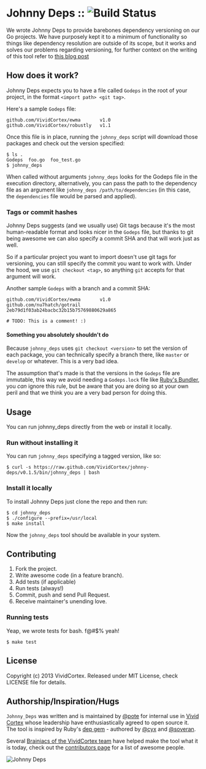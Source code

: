 # Johnny Deps :: ![Build Status](https://circleci.com/gh/VividCortex/johnny-deps.png?circle-token=426f85f6d52ca0b308d1f6aab01dd219afdb4cb0)

We wrote Johnny Deps to provide barebones dependency versioning on our Go projects. We have purposely kept it to a minimum of functionality
so things like dependency resolution are outside of its scope, but it works and solves our problems regarding versioning, for further context on the writing of this tool refer to [this blog post](https://vividcortex.com/blog/2013/07/18/my-wishlist-versioned-packages-in-go/)

## How does it work?

Johnny Deps expects you to have a file called `Godeps` in the root of your project, in the format `<import path> <git tag>`.

Here's a sample `Godeps` file:

```
github.com/VividCortex/ewma       v1.0
github.com/VividCortex/robustly   v1.1
```

Once this file is in place, running the `johnny_deps` script will download those packages
and check out the version specified:

```
$ ls .
Godeps  foo.go  foo_test.go
$ johnny_deps
```

When called without arguments `johnny_deps` looks for the Godeps file in the execution directory, alternatively, you can pass the path to the dependency file as an argument like `johnny_deps /path/to/dependencies` (in this case, the `dependencies` file would be parsed and applied).

### Tags or commit hashes

Johnny Deps suggests (and we usually use) Git tags because it's the most
human-readable format and looks nicer in the `Godeps` file, but thanks to git
being awesome we can also specify a commit SHA and that will work just as well.

So if a particular project you want to import doesn't use git tags for versioning,
you can still specify the commit you want to work with. Under the hood, we use
`git checkout <tag>`, so anything `git` accepts for that argument will work.

Another sample `Godeps` with a branch and a commit SHA:

```
github.com/VividCortex/ewma       v1.0
github.com/nu7hatch/gotrail       2eb79d1f03ab24bacbc32b15b75769880629a865

# TODO: This is a comment! :)
```

#### Something you absolutely shouldn't do

Because `johnny_deps` uses `git checkout <version>` to set the version of each package, you can technically specify a branch there, like `master` or `develop` or whatever. This is a very bad idea.

The assumption that's made is that the versions in the `Godeps` file are immutable, this way we avoid needing a `Godeps.lock` file like [Ruby's Bundler](http://bundler.io/), you *can* ignore this rule, but be aware that you are doing so at your own peril and that we think you are a very bad person for doing this.

## Usage

You can run johnny_deps directly from the web or install it locally.

### Run without installing it

You can run `johnny_deps` specifying a tagged version, like so:

```
$ curl -s https://raw.github.com/VividCortex/johnny-deps/v0.1.5/bin/johnny_deps | bash
```

### Install it locally

To install Johnny Deps just clone the repo and then run:

    $ cd johnny_deps
    $ ./configure --prefix=/usr/local
    $ make install

Now the `johnny_deps` tool should be available in your system.


## Contributing

1. Fork the project.
2. Write awesome code (in a feature branch).
3. Add tests (if applicable)
4. Run tests (always!)
5. Commit, push and send Pull Request.
6. Receive maintainer's unending love.

### Running tests

Yeap, we wrote tests for bash. f@#$% yeah!

```
$ make test
```

## License

Copyright (c) 2013 VividCortex.
Released under MIT License, check LICENSE file for details.

## Authorship/Inspiration/Hugs

`Johnny_Deps` was written and is maintained by [@pote](https://github.com/pote) for internal use in [Vivid Cortex](https://github.com/VividCortex) whose leadership have enthusiastically agreed to open source it. The tool is inspired by Ruby's [dep gem](http://cyx.github.io/dep/) - authored by [@cyx](http://cyx.is/) and [@soveran](http://soveran.com/).

Several [Brainiacs of the VividCortex team](https://github.com/VividCortex?tab=members) have helped make the tool what it is today, check out the [contributors page](https://github.com/VividCortex/johnny-deps/graphs/contributors) for a list of awesome people.


![Johnny Deps](http://i.imgur.com/MuupBVC.jpg)

